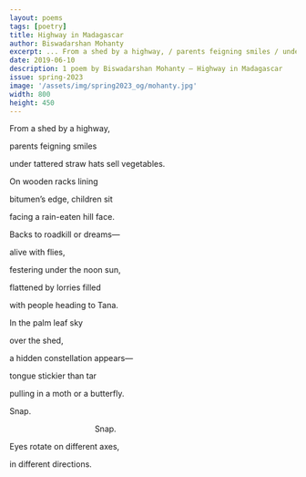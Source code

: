 ```yaml
---
layout: poems
tags: [poetry]
title: Highway in Madagascar
author: Biswadarshan Mohanty
excerpt: ... From a shed by a highway, / parents feigning smiles / under tattered straw hats sell vegetables ...
date: 2019-06-10
description: 1 poem by Biswadarshan Mohanty – Highway in Madagascar
issue: spring-2023
image: '/assets/img/spring2023_og/mohanty.jpg'
width: 800
height: 450
---
```


<div class="stanza">
<p class="poemline">From a shed by a highway,</p>
<p class="poemline">parents feigning smiles</p>
<p class="poemline">under tattered straw hats sell vegetables.</p>
<p class="poemline">On wooden racks lining</p>
<p class="poemline">bitumen’s edge, children sit</p>
<p class="poemline">facing a rain-eaten hill face.</p>
<p class="poemline">Backs to roadkill or dreams—</p>
<p class="poemline">alive with flies,</p>
<p class="poemline">festering under the noon sun,</p>
<p class="poemline">flattened by lorries filled</p>
<p class="poemline">with people heading to Tana.</p>
</div>
<div class="stanza">
<p class="poemline">In the palm leaf sky</p>
<p class="poemline">over the shed,</p>
<p class="poemline">a hidden constellation appears—</p>
<p class="poemline">tongue stickier than tar</p>
<p class="poemline">pulling in a moth or a butterfly.</p>
<p class="poemline">Snap.</p>
<p class="poemline">&nbsp;&nbsp;&nbsp;&nbsp;&nbsp;&nbsp;&nbsp;&nbsp;&nbsp;&nbsp;&nbsp;&nbsp;&nbsp;&nbsp;&nbsp;&nbsp;&nbsp;&nbsp;&nbsp;&nbsp;&nbsp;&nbsp;&nbsp;&nbsp;&nbsp;&nbsp;&nbsp;&nbsp;&nbsp;&nbsp;&nbsp;&nbsp;&nbsp;&nbsp;&nbsp;&nbsp;&nbsp;&nbsp;Snap.</p>
<p class="poemline">Eyes rotate on different axes,</p>
<p class="poemline">in different directions.</p>
</div>


